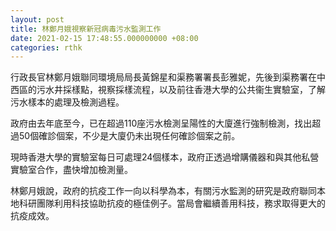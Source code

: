 ```yaml
---
layout: post
title: 林鄭月娥視察新冠病毒污水監測工作
date: 2021-02-15 17:48:55.000000000 +08:00
categories: rthk
---
```


行政長官林鄭月娥聯同環境局局長黃錦星和渠務署署長彭雅妮，先後到渠務署在中西區的污水井採樣點，視察採樣流程，以及前往香港大學的公共衞生實驗室，了解污水樣本的處理及檢測過程。

政府由去年底至今，已在超過110座污水檢測呈陽性的大廈進行強制檢測，找出超過50個確診個案，不少是大廈仍未出現任何確診個案之前。

現時香港大學的實驗室每日可處理24個樣本，政府正透過增購儀器和與其他私營實驗室合作，盡快增加檢測量。

林鄭月娥說，政府的抗疫工作一向以科學為本，有關污水監測的研究是政府聯同本地科研團隊利用科技協助抗疫的極佳例子。當局會繼續善用科技，務求取得更大的抗疫成效。
